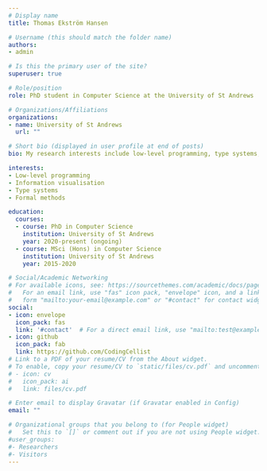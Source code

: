 ```yaml
---
# Display name
title: Thomas Ekström Hansen

# Username (this should match the folder name)
authors:
- admin

# Is this the primary user of the site?
superuser: true

# Role/position
role: PhD student in Computer Science at the University of St Andrews

# Organizations/Affiliations
organizations:
- name: University of St Andrews
  url: ""

# Short bio (displayed in user profile at end of posts)
bio: My research interests include low-level programming, type systems, and formal methods.

interests:
- Low-level programming
- Information visualisation
- Type systems
- Formal methods

education:
  courses:
  - course: PhD in Computer Science
    institution: University of St Andrews
    year: 2020-present (ongoing)
  - course: MSci (Hons) in Computer Science
    institution: University of St Andrews
    year: 2015-2020

# Social/Academic Networking
# For available icons, see: https://sourcethemes.com/academic/docs/page-builder/#icons
#   For an email link, use "fas" icon pack, "envelope" icon, and a link in the
#   form "mailto:your-email@example.com" or "#contact" for contact widget.
social:
- icon: envelope
  icon_pack: fas
  link: '#contact'  # For a direct email link, use "mailto:test@example.org".
- icon: github
  icon_pack: fab
  link: https://github.com/CodingCellist
# Link to a PDF of your resume/CV from the About widget.
# To enable, copy your resume/CV to `static/files/cv.pdf` and uncomment the lines below.
# - icon: cv
#   icon_pack: ai
#   link: files/cv.pdf

# Enter email to display Gravatar (if Gravatar enabled in Config)
email: ""

# Organizational groups that you belong to (for People widget)
#   Set this to `[]` or comment out if you are not using People widget.
#user_groups:
#- Researchers
#- Visitors
---
```


